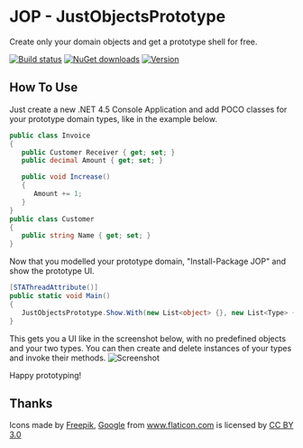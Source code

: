 JOP - JustObjectsPrototype
==========================
Create only your domain objects and get a prototype shell for free.

[![Build status](https://ci.appveyor.com/api/projects/status/ctsxu7rw3vx537op?svg=true)](https://ci.appveyor.com/project/halllo/jop)
[![NuGet downloads](https://img.shields.io/nuget/dt/JOP.svg)](https://www.nuget.org/packages/JOP)
[![Version](https://img.shields.io/nuget/v/JOP.svg)](https://www.nuget.org/packages/JOP)

How To Use
----------
Just create a new .NET 4.5 Console Application and add POCO classes for your prototype domain types, like in the example below.
```csharp
public class Invoice
{
   public Customer Receiver { get; set; }
   public decimal Amount { get; set; }

   public void Increase()
   {
      Amount += 1;
   }
}
public class Customer
{
   public string Name { get; set; }
}
```
Now that you modelled your prototype domain, "Install-Package JOP" and show the prototype UI.
```csharp
[STAThreadAttribute()]
public static void Main()
{
   JustObjectsPrototype.Show.With(new List<object> {}, new List<Type> { typeof(Invoice), typeof(Customer) });
}
```
This gets you a UI like in the screenshot below, with no predefined objects and your two types. You can then create and delete instances of your types and invoke their methods.
![Screenshot](https://raw.github.com/halllo/JOP/master/screenshot.png)

Happy prototyping!


Thanks
------
<div>Icons made by <a href="http://www.flaticon.com/authors/freepik" title="Freepik">Freepik</a>, <a href="http://www.flaticon.com/authors/google" title="Google">Google</a> from <a href="http://www.flaticon.com" title="Flaticon">www.flaticon.com</a>             is licensed by <a href="http://creativecommons.org/licenses/by/3.0/" title="Creative Commons BY 3.0">CC BY 3.0</a></div>
